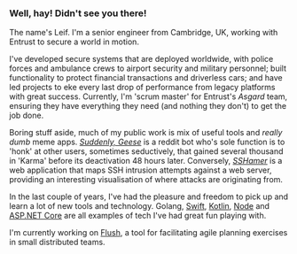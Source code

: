 ### Well, hay! Didn't see you there!

The name's Leif. I'm a senior engineer from Cambridge, UK, working with Entrust to secure a world in motion.

I've developed secure systems that are deployed worldwide, with police forces and ambulance crews to airport security and military personnel; built functionality to protect financial transactions and driverless cars; and have led projects to eke every last drop of performance from legacy platforms with great success. Currently, I'm 'scrum master' for Entrust's _Asgard_ team, ensuring they have everything they need (and nothing they don't) to get the job done.

Boring stuff aside, much of my public work is mix of useful tools and _really dumb_ meme apps. _[Suddenly, Geese](https://github.com/ChampionOfGoats/suddenlygeese)_ is a reddit bot who's sole function is to 'honk' at other users, sometimes seductively, that gained several thousand in 'Karma' before its deactivation 48 hours later. Conversely, _[SSHamer](https://github.com/ChampionOfGoats/sshamer)_ is a web application that maps SSH intrusion attempts against a web server, providing an interesting visualisation of where attacks are originating from.

In the last couple of years, I've had the pleasure and freedom to pick up and learn a lot of new tools and technology. Golang, [Swift](https://github.com/ChampionOfGoats/advent-of-code-2020), [Kotlin](https://github.com/ChampionOfGoats/advent-of-code), [Node](https://github.com/rpokemon/vote) and [ASP.NET Core](https://github.com/ChampionOfGoats/Flush) are all examples of tech I've had great fun playing with.

I'm currently working on [Flush](https://github.com/ChampionOfGoats/Flush), a tool for facilitating agile planning exercises in small distributed teams.

<!--
**ChampionOfGoats/ChampionOfGoats** is a ✨ _special_ ✨ repository because its `README.md` (this file) appears on your GitHub profile.

Here are some ideas to get you started:

- 🔭 I’m currently working on ...
- 🌱 I’m currently learning ...
- 👯 I’m looking to collaborate on ...
- 🤔 I’m looking for help with ...
- 💬 Ask me about ...
- 📫 How to reach me: ...
- 😄 Pronouns: ...
- ⚡ Fun fact: ...
-->
